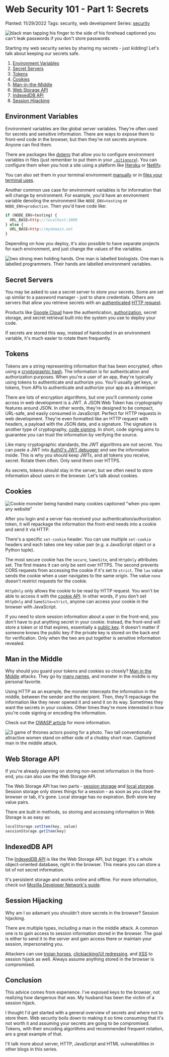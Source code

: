 # Web Security 101 - Part 1: Secrets

Planted: 11/29/2022
Tags: security, web development
Series: [security](/series.html?series=security)

![black man tapping his finger to the side of his forehead captioned you can't leak passwords if you don't store passwords](https://images.abbeyperini.com/security-series/password.png)

Starting my web security series by sharing my secrets - just kidding! Let's talk about keeping our secrets safe.

1. [Environment Variables](#environment-variables)
2. [Secret Servers](#secret-servers)
3. [Tokens](#tokens)
4. [Cookies](#cookies)
5. [Man-in-the-Middle](#man-in-the-middle)
6. [Web Storage API](#web-storage-api)
7. [IndexedDB API](#indexeddb-api)
8. [Session Hijacking](#session-hijacking)

## Environment Variables

Environment variables are like global server variables. They're often used for secrets and sensitive information. There are ways to expose them to front-end code in the browser, but then they're not secrets anymore. Anyone can find them.

There are packages like [dotenv](https://www.npmjs.com/package/dotenv) that allow you to configure environment variables in files (just remember to put them in your [`.gitignore`](/blog.html?blog=gitPanic-1#:~:text=a%20file%20called-,.gitignore,-in%20the%20root)). You can configure them when you host a site using a platform like [Heroku](https://devcenter.heroku.com/articles/config-vars) or [Netlify](https://docs.netlify.com/configure-builds/environment-variables/).

You can also set them in your terminal environment [manually](https://www.schrodinger.com/kb/1842) or in [files your terminal uses](https://www.digitalocean.com/community/tutorials/how-to-read-and-set-environmental-and-shell-variables-on-linux#:~:text=has%20been%20unset.-,Setting%20Environmental%20Variables%20at%20Login,-We%E2%80%99ve%20already%20mentioned).

Another common use case for environment variables is for information that will change by environment. For example, you'd have an environment variable denoting the environment like `NODE_ENV=testing` or `NODE_ENV=production`. Then you'd have code like:

```JavaScript
if (NODE_ENV=testing) {
  URL_BASE=http://localhost:3000
} else {
  URL_BASE=http://mydomain.net
}
```

Depending on how you deploy, it's also possible to have separate projects for each environment, and just change the values of the variables.

![two strong men holding hands. One man is labelled biologists. One man is labelled programmers. Their hands are labelled environment variables.](https://images.abbeyperini.com/security-series/variables.jpg)

## Secret Servers

You may be asked to use a secret server to store your secrets. Some are set up similar to a password manager - just  to share credentials. Others are servers that allow you retrieve secrets with an [authenticated](/blog.html?blog=HTTP-5) [HTTP request](/blog.html?blog=HTTP-3).

Products like [Google Cloud](https://cloud.google.com/secret-manager) have the authentication, [authorization](/blog.html?blog=HTTP-5#:~:text=Authentication%20is%20proving%20who%20you%20are.%20Authorization%20is%20being%20granted%20access%20based%20on%20who%20you%20are.), secret storage, and secret retrieval built into the system you use to deploy your code.

If secrets are stored this way, instead of hardcoded in an environment variable, it's much easier to rotate them frequently.

## Tokens

Tokens are a string representing information that has been encrypted, often using a [cryptographic hash](https://en.wikipedia.org/wiki/Cryptographic_hash_function). The information is for authentication and authorization purposes. When you're a user of an app, they're typically using tokens to authenticate and authorize you. You'll usually get keys, or tokens, from APIs to authenticate and authorize your app as a developer.

There are lots of encryption algorithms, but one you'll commonly come across in web development is a JWT. A JSON Web Token has cryptography features around JSON. In other words, they're designed to be compact, URL-safe, and easily consumed in JavaScript. Perfect for HTTP requests in web development. They're even formatted like an HTTP request with headers, a payload with the JSON data, and a signature. The signature is another type of cryptography, [code signing](https://en.wikipedia.org/wiki/Code_signing). In short, code signing aims to guarantee you can trust the information by verifying the source.

Like many cryptographic standards, the JWT algorithms are not secret. You can paste a JWT into [Auth0's JWT debugger](https://jwt.io/) and see the information inside. This is why you should keep JWTs, and all tokens you receive, secret. Rotate them often. Only send them over HTTPS.

As secrets, tokens should stay in the server, but we often need to store information about users in the browser. Let's talk about cookies.

## Cookies

![Cookie monster being handed many cookies captioned "when you open any website"](https://images.abbeyperini.com/security-series/cookie-monster.jpeg)

After you login and a server has received your authentication/authorization token, it will repackage the information the front-end needs into a cookie and send it via HTTP.

There's a specific `set-cookie` header. You can use multiple `set-cookie` headers and each takes one key value pair (e.g. a JavaScript object or a Python tuple).

The most secure cookie has the `secure`, `SameSite`, and `HttpOnly` attributes set. The first means it can only be sent over HTTPS. The second prevents CORS requests from accessing the cookie if it's set to `strict`. The `lax` value  sends the cookie when a user navigates to the same origin. The value `none` doesn't restrict requests for the cookie.

`HttpOnly` only allows the cookie to be read by HTTP request. You won't be able to access it with the [cookie API](https://developer.mozilla.org/en-US/docs/Web/API/Document/cookie). In other words, if you don't set `HttpOnly` and `SameSite=strict`, anyone can access your cookie in the browser with JavaScript.

If you need to store session information about a user in the front-end, you don't have to put anything secret in your cookie. Instead, the front-end will store a token or id that expires, essentially a [public key](https://en.wikipedia.org/wiki/Public-key_cryptography). It doesn't matter if someone knows the public key if the private key is stored on the back end for verification. Only when the two are put together is sensitive information revealed.

## Man in the Middle

Why should you guard your tokens and cookies so closely? [Man in the Middle](https://owasp.org/www-community/attacks/Manipulator-in-the-middle_attack) attacks. They go by [many names](https://en.wikipedia.org/wiki/Man-in-the-middle_attack), and monster in the middle is my personal favorite.

Using HTTP as an example, the monster intercepts the information in the middle, between the sender and the recipient. Then, they'll repackage the information like they never opened it and send it on its way. Sometimes they want the secrets in your cookies. Other times they're more interested in how you're code signing or encoding the information.

Check out the [OWASP article](https://owasp.org/www-community/attacks/Manipulator-in-the-middle_attack) for more information.

![3 game of thrones actors posing for a photo. Two tall conventionally attractive women stand on either side of a chubby short man. Captioned man in the middle attack.](https://images.abbeyperini.com/security-series/man-in-the-middle.jpg)

## Web Storage API

If you're already planning on storing non-secret information in the front-end, you can also use the Web Storage API.

The Web Storage API has two parts - [session storage](https://developer.mozilla.org/en-US/docs/Web/API/Window/sessionStorage) and [local storage](https://developer.mozilla.org/en-US/docs/Web/API/Window/localStorage). Session storage only stores things for a session - as soon as you close the browser or tab, it's gone. Local storage has no expiration. Both store key value pairs.

There are built in methods, so storing and accessing information in Web Storage is as easy as:

```JavaScript
localStorage.setItem(key, value)
sessionStorage.getItem(key)
```

## IndexedDB API

The [IndexedDB API](https://developer.mozilla.org/en-US/docs/Web/API/IndexedDB_API) is like the Web Storage API, but bigger. It's a whole object-oriented database, right in the browser. This means you can store a lot of not secret information.

It's persistent storage and works online and offline. For more information, check out [Mozilla Developer Network's guide](https://developer.mozilla.org/en-US/docs/Web/API/IndexedDB_API/Using_IndexedDB).

## Session Hijacking

Why am I so adamant you shouldn't store secrets in the browser? Session hijacking.

There are multiple types, including a man in the middle attack. A common one is to gain access to session information stored in the browser. The goal is either to send it to the server and gain access there or maintain your session, impersonating you.

Attackers can use [trojan horses](https://owasp.org/www-community/attacks/Man-in-the-browser_attack), [clickjacking/UI redressing](https://www.geeksforgeeks.org/clickjacking-ui-redressing/), and [XSS](https://owasp.org/www-community/attacks/xss/) to session hijack as well. Always assume anything stored in the browser is compromised.

## Conclusion

This advice comes from experience. I've exposed keys to the browser, not realizing how dangerous that was. My husband has been the victim of a session hijack.

I thought I'd get started with a general overview of secrets and where not to store them. Web security boils down to making it so time consuming that it's not worth it and assuming your secrets are going to be compromised. Tokens, with their encoding algorithms and recommended frequent rotation, are a great example of that.

I'll talk more about server, HTTP, JavaScript and HTML vulnerabilities in other blogs in this series.
